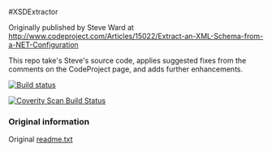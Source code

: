 #XSDExtractor 

Originally published by Steve Ward at http://www.codeproject.com/Articles/15022/Extract-an-XML-Schema-from-a-NET-Configuration 

This repo take's Steve's source code, applies suggested fixes from the comments on the CodeProject page, and adds further enhancements.

[![Build status](https://ci.appveyor.com/api/projects/status/18qlhsaethlt46h6?svg=true)](https://ci.appveyor.com/project/DavidGardiner/xsdextractor)

<a href="https://scan.coverity.com/projects/5753">
  <img alt="Coverity Scan Build Status"
       src="https://scan.coverity.com/projects/5753/badge.svg"/>
</a>

### Original information
Original [readme.txt](readme.txt)
